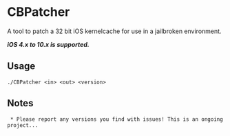# CBPatcher
A tool to patch a 32 bit iOS kernelcache for use in a jailbroken environment.

***iOS 4.x to 10.x is supported.***

## Usage

    ./CBPatcher <in> <out> <version>
    

## Notes
     * Please report any versions you find with issues! This is an ongoing project...
